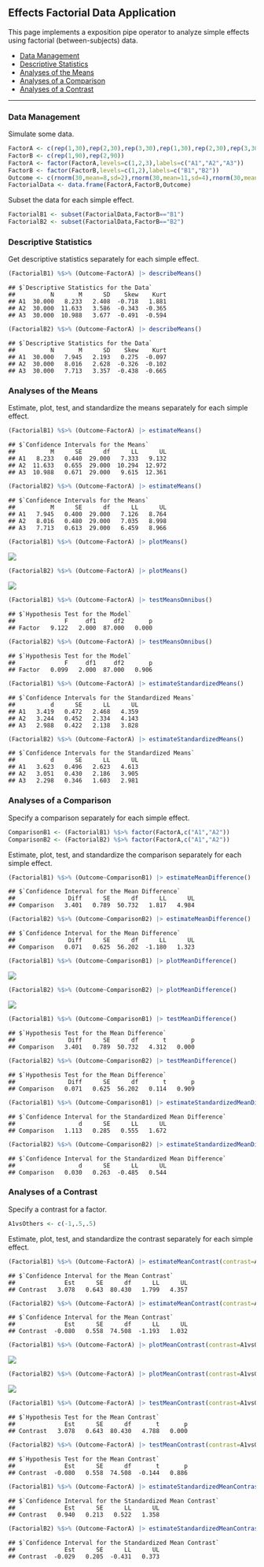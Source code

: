 
## Effects Factorial Data Application

This page implements a exposition pipe operator to analyze simple effects using 
factorial (between-subjects) data.

- [Data Management](#data-management)
- [Descriptive Statistics](#descriptive-statistics)
- [Analyses of the Means](#analyses-of-the-means)
- [Analyses of a Comparison](#analyses-of-a-comparison)
- [Analyses of a Contrast](#analyses-of-a-contrast)

------------------------------------------------------------------------

### Data Management

Simulate some data.

``` r
FactorA <- c(rep(1,30),rep(2,30),rep(3,30),rep(1,30),rep(2,30),rep(3,30))
FactorB <- c(rep(1,90),rep(2,90))
FactorA <- factor(FactorA,levels=c(1,2,3),labels=c("A1","A2","A3"))
FactorB <- factor(FactorB,levels=c(1,2),labels=c("B1","B2"))
Outcome <- c(rnorm(30,mean=8,sd=2),rnorm(30,mean=11,sd=4),rnorm(30,mean=12,sd=4),rnorm(30,mean=8,sd=2),rnorm(30,mean=8,sd=3),rnorm(30,mean=7,sd=4))
FactorialData <- data.frame(FactorA,FactorB,Outcome)
```

Subset the data for each simple effect.

``` r
FactorialB1 <- subset(FactorialData,FactorB=="B1")
FactorialB2 <- subset(FactorialData,FactorB=="B2")
```

### Descriptive Statistics

Get descriptive statistics separately for each simple effect.

``` r
(FactorialB1) %$>% (Outcome~FactorA) |> describeMeans()
```

    ## $`Descriptive Statistics for the Data`
    ##          N       M      SD    Skew    Kurt
    ## A1  30.000   8.233   2.408  -0.718   1.881
    ## A2  30.000  11.633   3.586  -0.343  -0.365
    ## A3  30.000  10.988   3.677  -0.491  -0.594

``` r
(FactorialB2) %$>% (Outcome~FactorA) |> describeMeans()
```

    ## $`Descriptive Statistics for the Data`
    ##          N       M      SD    Skew    Kurt
    ## A1  30.000   7.945   2.193   0.275  -0.097
    ## A2  30.000   8.016   2.628  -0.326  -0.102
    ## A3  30.000   7.713   3.357  -0.438  -0.665

### Analyses of the Means

Estimate, plot, test, and standardize the means separately for each
simple effect.

``` r
(FactorialB1) %$>% (Outcome~FactorA) |> estimateMeans()
```

    ## $`Confidence Intervals for the Means`
    ##          M      SE      df      LL      UL
    ## A1   8.233   0.440  29.000   7.333   9.132
    ## A2  11.633   0.655  29.000  10.294  12.972
    ## A3  10.988   0.671  29.000   9.615  12.361

``` r
(FactorialB2) %$>% (Outcome~FactorA) |> estimateMeans()
```

    ## $`Confidence Intervals for the Means`
    ##          M      SE      df      LL      UL
    ## A1   7.945   0.400  29.000   7.126   8.764
    ## A2   8.016   0.480  29.000   7.035   8.998
    ## A3   7.713   0.613  29.000   6.459   8.966

``` r
(FactorialB1) %$>% (Outcome~FactorA) |> plotMeans()
```

![](figures/Exposition-Factorial-Means-1.png)<!-- -->

``` r
(FactorialB2) %$>% (Outcome~FactorA) |> plotMeans()
```

![](figures/Exposition-Factorial-Means-2.png)<!-- -->

``` r
(FactorialB1) %$>% (Outcome~FactorA) |> testMeansOmnibus()
```

    ## $`Hypothesis Test for the Model`
    ##              F     df1     df2       p
    ## Factor   9.122   2.000  87.000   0.000

``` r
(FactorialB2) %$>% (Outcome~FactorA) |> testMeansOmnibus()
```

    ## $`Hypothesis Test for the Model`
    ##              F     df1     df2       p
    ## Factor   0.099   2.000  87.000   0.906

``` r
(FactorialB1) %$>% (Outcome~FactorA) |> estimateStandardizedMeans()
```

    ## $`Confidence Intervals for the Standardized Means`
    ##          d      SE      LL      UL
    ## A1   3.419   0.472   2.468   4.359
    ## A2   3.244   0.452   2.334   4.143
    ## A3   2.988   0.422   2.138   3.828

``` r
(FactorialB2) %$>% (Outcome~FactorA) |> estimateStandardizedMeans()
```

    ## $`Confidence Intervals for the Standardized Means`
    ##          d      SE      LL      UL
    ## A1   3.623   0.496   2.623   4.613
    ## A2   3.051   0.430   2.186   3.905
    ## A3   2.298   0.346   1.603   2.981

### Analyses of a Comparison

Specify a comparison separately for each simple effect.

``` r
ComparisonB1 <- (FactorialB1) %$>% factor(FactorA,c("A1","A2"))
ComparisonB2 <- (FactorialB2) %$>% factor(FactorA,c("A1","A2"))
```

Estimate, plot, test, and standardize the comparison separately for each
simple effect.

``` r
(FactorialB1) %$>% (Outcome~ComparisonB1) |> estimateMeanDifference()
```

    ## $`Confidence Interval for the Mean Difference`
    ##               Diff      SE      df      LL      UL
    ## Comparison   3.401   0.789  50.732   1.817   4.984

``` r
(FactorialB2) %$>% (Outcome~ComparisonB2) |> estimateMeanDifference()
```

    ## $`Confidence Interval for the Mean Difference`
    ##               Diff      SE      df      LL      UL
    ## Comparison   0.071   0.625  56.202  -1.180   1.323

``` r
(FactorialB1) %$>% (Outcome~ComparisonB1) |> plotMeanDifference()
```

![](figures/Exposition-Factorial-Comparison-1.png)<!-- -->

``` r
(FactorialB2) %$>% (Outcome~ComparisonB2) |> plotMeanDifference()
```

![](figures/Exposition-Factorial-Comparison-2.png)<!-- -->

``` r
(FactorialB1) %$>% (Outcome~ComparisonB1) |> testMeanDifference()
```

    ## $`Hypothesis Test for the Mean Difference`
    ##               Diff      SE      df       t       p
    ## Comparison   3.401   0.789  50.732   4.312   0.000

``` r
(FactorialB2) %$>% (Outcome~ComparisonB2) |> testMeanDifference()
```

    ## $`Hypothesis Test for the Mean Difference`
    ##               Diff      SE      df       t       p
    ## Comparison   0.071   0.625  56.202   0.114   0.909

``` r
(FactorialB1) %$>% (Outcome~ComparisonB1) |> estimateStandardizedMeanDifference()
```

    ## $`Confidence Interval for the Standardized Mean Difference`
    ##                  d      SE      LL      UL
    ## Comparison   1.113   0.285   0.555   1.672

``` r
(FactorialB2) %$>% (Outcome~ComparisonB2) |> estimateStandardizedMeanDifference()
```

    ## $`Confidence Interval for the Standardized Mean Difference`
    ##                  d      SE      LL      UL
    ## Comparison   0.030   0.263  -0.485   0.544

### Analyses of a Contrast

Specify a contrast for a factor.

``` r
A1vsOthers <- c(-1,.5,.5)
```

Estimate, plot, test, and standardize the contrast separately for each
simple effect.

``` r
(FactorialB1) %$>% (Outcome~FactorA) |> estimateMeanContrast(contrast=A1vsOthers)
```

    ## $`Confidence Interval for the Mean Contrast`
    ##              Est      SE      df      LL      UL
    ## Contrast   3.078   0.643  80.430   1.799   4.357

``` r
(FactorialB2) %$>% (Outcome~FactorA) |> estimateMeanContrast(contrast=A1vsOthers)
```

    ## $`Confidence Interval for the Mean Contrast`
    ##              Est      SE      df      LL      UL
    ## Contrast  -0.080   0.558  74.508  -1.193   1.032

``` r
(FactorialB1) %$>% (Outcome~FactorA) |> plotMeanContrast(contrast=A1vsOthers)
```

![](figures/Exposition-Factorial-Contrast-1.png)<!-- -->

``` r
(FactorialB2) %$>% (Outcome~FactorA) |> plotMeanContrast(contrast=A1vsOthers)
```

![](figures/Exposition-Factorial-Contrast-2.png)<!-- -->

``` r
(FactorialB1) %$>% (Outcome~FactorA) |> testMeanContrast(contrast=A1vsOthers)
```

    ## $`Hypothesis Test for the Mean Contrast`
    ##              Est      SE      df       t       p
    ## Contrast   3.078   0.643  80.430   4.788   0.000

``` r
(FactorialB2) %$>% (Outcome~FactorA) |> testMeanContrast(contrast=A1vsOthers)
```

    ## $`Hypothesis Test for the Mean Contrast`
    ##              Est      SE      df       t       p
    ## Contrast  -0.080   0.558  74.508  -0.144   0.886

``` r
(FactorialB1) %$>% (Outcome~FactorA) |> estimateStandardizedMeanContrast(contrast=A1vsOthers)
```

    ## $`Confidence Interval for the Standardized Mean Contrast`
    ##              Est      SE      LL      UL
    ## Contrast   0.940   0.213   0.522   1.358

``` r
(FactorialB2) %$>% (Outcome~FactorA) |> estimateStandardizedMeanContrast(contrast=A1vsOthers)
```

    ## $`Confidence Interval for the Standardized Mean Contrast`
    ##              Est      SE      LL      UL
    ## Contrast  -0.029   0.205  -0.431   0.373
